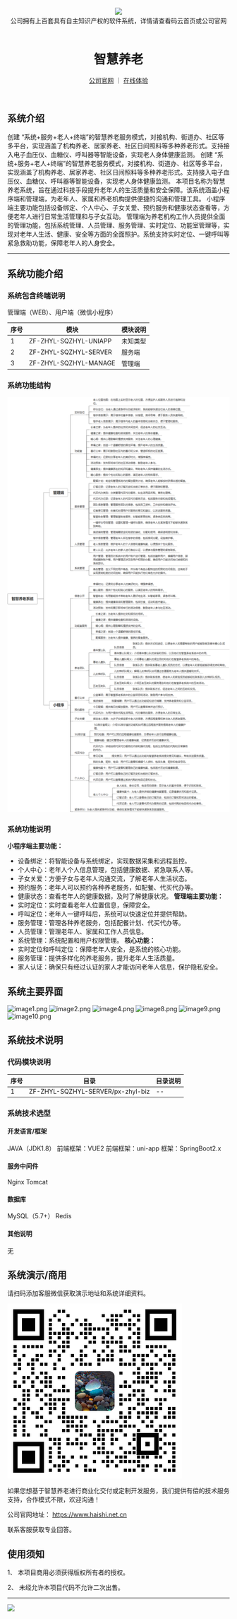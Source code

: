 <br/>

<div align="center" >
    <img src="https://www.haishi.net.cn/img/17f49ecef80e4c6248070c401a94c032.0ff19479.png" />
<br/>
<div>公司拥有上百套具有自主知识产权的软件系统，详情请查看码云首页或公司官网</div>
</div>

<div align="center">
<br/>
<h1>智慧养老</h1>

<a href="https://www.haishi.net.cn/">公司官网</a> ｜ <a href="https://www.haishi.net.cn/">在线体验</a>

<br/>

</div>


## 系统介绍


创建 “系统+服务+老人+终端”的智慧养老服务模式，对接机构、街道办、社区等多平台，实现涵盖了机构养老、居家养老、社区日间照料等多种养老形式。支持接入电子血压仪、血糖仪、呼叫器等智能设备，实现老人身体健康监测。
创建 “系统+服务+老人+终端”的智慧养老服务模式，对接机构、街道办、社区等多平台，实现涵盖了机构养老、居家养老、社区日间照料等多种养老形式。支持接入电子血压仪、血糖仪、呼叫器等智能设备，实现老人身体健康监测。
本项目名称为智慧养老系统，旨在通过科技手段提升老年人的生活质量和安全保障。该系统涵盖小程序端和管理端，为老年人、家属和养老机构提供便捷的沟通和管理工具。
小程序端主要功能包括设备绑定、个人中心、子女关爱、预约服务和健康状态查看等，方便老年人进行日常生活管理和与子女互动。
管理端为养老机构工作人员提供全面的管理功能，包括系统管理、人员管理、服务管理、实时定位、功能室管理等，实现对老年人生活、健康、安全等方面的全面照护。系统支持实时定位、一键呼叫等紧急救助功能，保障老年人的人身安全。
                


<hr/>

## 系统功能介绍

### 系统包含终端说明

管理端（WEB）、用户端（微信小程序）

| 序号 | 模块                  | 模块说明 |
| ---- | --------------------- | -------- |
| 1    | ZF-ZHYL-SQZHYL-UNIAPP | 未知类型 |
| 2    | ZF-ZHYL-SQZHYL-SERVER | 服务端   |
| 3    | ZF-ZHYL-SQZHYL-MANAGE | 管理端   |

### 系统功能结构

![](./images/swdt.png)

### 系统功能说明

**小程序端主要功能：**
- 设备绑定：将智能设备与系统绑定，实现数据采集和远程监控。
- 个人中心：老年人个人信息管理，包括健康数据、紧急联系人等。
- 子女关爱：方便子女与老年人沟通交流，了解老年人生活状态。
- 预约服务：老年人可以预约各种养老服务，如配餐、代买代办等。
- 健康状态：查看老年人的健康数据，及时了解健康状况。
**管理端主要功能：**
- 实时定位：实时查看老年人位置信息，保障安全。
- 呼叫定位：老年人一键呼叫后，系统可以快速定位并提供帮助。
- 服务管理：管理各种养老服务，包括配餐计划、代买代办等。
- 人员管理：管理老年人、家属和工作人员信息。
- 系统管理：系统配置和用户权限管理。
**核心功能：**
- 实时定位和呼叫定位：保障老年人安全，是系统的核心功能。
- 服务管理：提供多样化的养老服务，提升老年人生活质量。
- 家人认证：确保只有经过认证的家人才能访问老年人信息，保护隐私安全。

## 系统主要界面

![image1.png](http://codeimg.haishi.net.cn/ZF-ZHYL-SQZHYL_1.png)
![image2.png](http://codeimg.haishi.net.cn/ZF-ZHYL-SQZHYL_2.png)
![image4.png](http://codeimg.haishi.net.cn/ZF-ZHYL-SQZHYL_4.png)
![image8.png](http://codeimg.haishi.net.cn/ZF-ZHYL-SQZHYL_8.png)
![image9.png](http://codeimg.haishi.net.cn/ZF-ZHYL-SQZHYL_9.png)
![image10.png](http://codeimg.haishi.net.cn/ZF-ZHYL-SQZHYL_10.png)

## 系统技术说明

### 代码模块说明

| 序号 | 目录                              | 目录说明 |
| ---- | --------------------------------- | -------- |
| 1    | ZF-ZHYL-SQZHYL-SERVER/px-zhyl-biz | --       |

### 系统技术选型

#### 开发语言/框架

JAVA（JDK1.8）
前端框架：VUE2
前端框架：uni-app
框架：SpringBoot2.x

#### 服务中间件

Nginx
Tomcat

#### 数据库

MySQL（5.7+）
Redis

#### 其他说明

无


## 系统演示/商用

请扫码添加客服微信获取演示地址和系统详细资料。

![](./images/kf.png)

如果您想基于智慧养老进行商业化交付或定制开发服务，我们提供有偿的技术服务支持，合作模式不限，欢迎沟通！

公司官网地址： <a href="https://www.haishi.net.cn/">https://www.haishi.net.cn</a>

联系客服获取专业回答。


## 使用须知

1、 本项目商用必须获得版权所有者的授权。

2、 未经允许本项目代码不允许二次出售。

<hr/>

![](./images/gsjj.png)